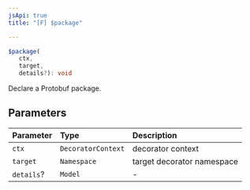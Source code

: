 ```yaml
---
jsApi: true
title: "[F] $package"

---
```

```ts
$package(
   ctx, 
   target, 
   details?): void
```

Declare a Protobuf package.

## Parameters

| Parameter | Type | Description |
| :------ | :------ | :------ |
| `ctx` | `DecoratorContext` | decorator context |
| `target` | `Namespace` | target decorator namespace |
| `details`? | `Model` | - |
